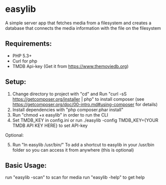 easylib
============

A simple server app that fetches media from a filesystem and creates a database that connects the media information with the file on the filesystem

Requirements:
------------

* PHP 5.3+
* Curl for php
* TMDB Api-key (Get it from https://www.themoviedb.org)

Setup:
-----

1. Change directory to project with "cd" and Run "curl -sS https://getcomposer.org/installer | php" to install composer (see https://getcomposer.org/doc/00-intro.md#using-composer for details)
2. Install dependencies with "php composer.phar install"
3. Run "chmod +x easylib" in order to run the CLI
4. Set TMDB_KEY in config.ini or run ./easylib -config TMDB_KEY={YOUR TMDB API KEY HERE} to set API-key

Optional:

5. Run "ln easylib /usr/bin/" To add a shortcut to easylib in your /usr/bin folder so you can access it from anywhere (this is optional)

Basic Usage:
-----------

run "easylib -scan" to scan for media
run "easylib -help" to get help
